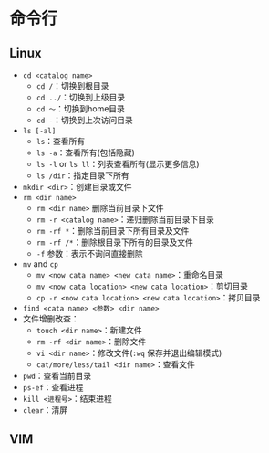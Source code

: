 # 命令行



## Linux

- `cd <catalog name>`
  - `cd /`：切换到根目录
  - `cd ../`：切换到上级目录
  - `cd ～`：切换到home目录
  - `cd -`：切换到上次访问目录
- `ls [-al]`
  - `ls`：查看所有
  - `ls -a`：查看所有(包括隐藏)
  - `ls -l` or `ls ll`：列表查看所有(显示更多信息)
  - `ls /dir`：指定目录下所有
- `mkdir <dir>`：创建目录或文件
- `rm <dir name>` 
  - `rm <dir name>` 删除当前目录下文件
  - `rm -r <catalog name>`：递归删除当前目录下目录
  - `rm -rf *`：删除当前目录下所有目录及文件
  - `rm -rf /*`：删除根目录下所有的目录及文件
  - `-f` 参数：表示不询问直接删除
- `mv` and `cp`
  - `mv <now cata name> <new cata name>`：重命名目录
  - `mv <now cata location> <new cata location>`：剪切目录
  - `cp -r <now cata location> <new cata location>`：拷贝目录
- `find <cata name> <参数> <dir name>`
- 文件增删改查：
  - `touch <dir name>`：新建文件
  - `rm -rf <dir name>`：删除文件
  - `vi <dir name>`：修改文件(`:wq` 保存并退出编辑模式)
  - `cat/more/less/tail <dir name>`：查看文件
- `pwd`：查看当前目录
- `ps-ef`：查看进程
- `kill <进程号>`：结束进程
- `clear`：清屏



## VIM









#### 